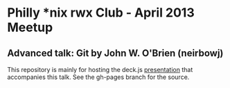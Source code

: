 # Philly \*nix rwx Club - April 2013 Meetup
## Advanced talk: Git by John W. O'Brien (neirbowj)

This repository is mainly for hosting the deck.js [presentation][slides]
that accompanies this talk. See the gh-pages branch for the source.

[slides]: http://neirbowj.github.io/philly-starnix-git/ "Git talk slides"
